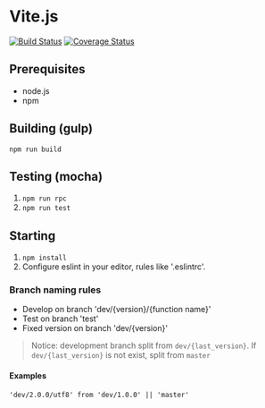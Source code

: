 # Vite.js

[![Build Status](https://www.travis-ci.org/vitelabs/vite.js.svg?branch=master)](https://www.travis-ci.org/vitelabs/vite.js) [![Coverage Status](https://coveralls.io/repos/github/vitelabs/vite.js/badge.svg?branch=master)](https://coveralls.io/github/vitelabs/vite.js?branch=master)

## Prerequisites

* node.js
* npm

## Building (gulp)

`npm run build`

## Testing (mocha) 

1. `npm run rpc`
2. `npm run test`


## Starting

1. `npm install`
2. Configure eslint in your editor, rules like '.eslintrc'.

### Branch naming rules

* Develop on branch 'dev/{version}/{function name}'
* Test on branch 'test'
* Fixed version on branch 'dev/{version}'

> Notice: development branch split from `dev/{last_version}`. If `dev/{last_version}` is not exist, split from `master`

#### Examples

` 'dev/2.0.0/utf8' from 'dev/1.0.0' || 'master' `